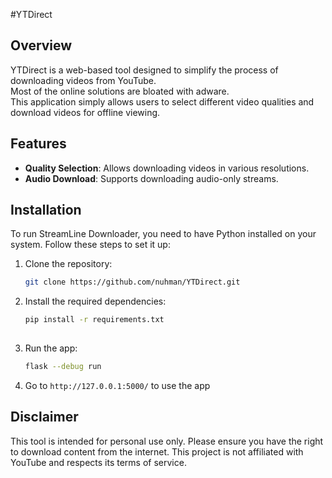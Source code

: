 #YTDirect

## Overview
YTDirect is a web-based tool designed to simplify the process of downloading videos from YouTube.  
Most of the online solutions are bloated with adware.  
This application simply allows users to select different video qualities and download videos for offline viewing.  

## Features
- **Quality Selection**: Allows downloading videos in various resolutions.
- **Audio Download**: Supports downloading audio-only streams.

## Installation
To run StreamLine Downloader, you need to have Python installed on your system. Follow these steps to set it up:

1. Clone the repository:
   ```bash
   git clone https://github.com/nuhman/YTDirect.git
    ```
2. Install the required dependencies:  
   ```bash
   pip install -r requirements.txt
  
3. Run the app:
   ```bash
   flask --debug run  
4. Go to `http://127.0.0.1:5000/` to use the app  

## Disclaimer
This tool is intended for personal use only. Please ensure you have the right to download content from the internet. This project is not affiliated with YouTube and respects its terms of service.  
